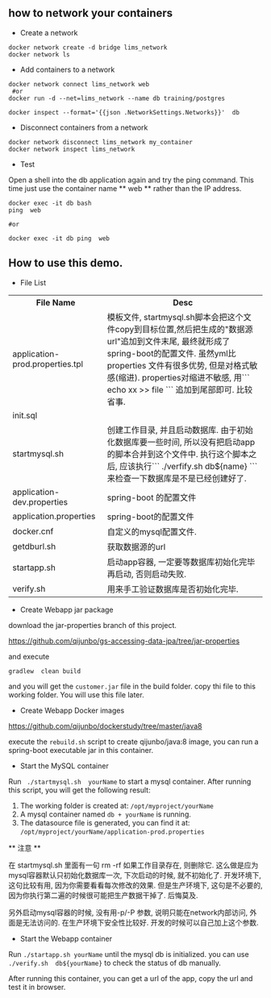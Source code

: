 
how to network your containers
--

- Create a network

```
docker network create -d bridge lims_network
docker network ls
```

- Add containers to a network

```
docker network connect lims_network web
 #or
docker run -d --net=lims_network --name db training/postgres

docker inspect --format='{{json .NetworkSettings.Networks}}'  db
```

- Disconnect containers from a network

```
docker network disconnect lims_network my_container
docker network inspect lims_network
```

- Test

Open a shell into the db application again and try the ping command. This time just use the container name ** web ** rather than the IP address.

```
docker exec -it db bash
ping  web

#or

docker exec -it db ping  web
```

How to use this demo.
--

- File List

<table>
	<tr><th>File Name</th><th> Desc </th></tr>
	<tr><td>application-prod.properties.tpl</td><td>模板文件, startmysql.sh脚本会把这个文件copy到目标位置,然后把生成的"数据源url"追加到文件末尾, 最终就形成了spring-boot的配置文件. 虽然yml比properties 文件有很多优势,  但是对格式敏感(缩进). properties对缩进不敏感, 用``` echo xx >> file ``` 追加到尾部即可. 比较省事. </td></tr>
	<tr><td>init.sql</td><td初始化数据库的脚本. mysql容器启动的时候会执行这个文件.</td></tr>
	<tr><td>startmysql.sh</td><td>创建工作目录, 并且启动数据库. 由于初始化数据库要一些时间, 所以没有把启动app的脚本合并到这个文件中. 执行这个脚本之后, 应该执行``` ./verfify.sh  db${name} ``` 来检查一下数据库是不是已经创建好了. </td></tr>
	<tr><td>application-dev.properties</td><td>spring-boot 的配置文件</td></tr>
	<tr><td>application.properties</td><td>spring-boot的配置文件</td></tr>
	<tr><td>docker.cnf</td><td>自定义的mysql配置文件.</td></tr>
	<tr><td>getdburl.sh</td><td>获取数据源的url</td></tr>
	<tr><td>startapp.sh</td><td>启动app容器, 一定要等数据库初始化完毕再启动, 否则启动失败.</td></tr>
	<tr><td>verify.sh</td><td>用来手工验证数据库是否初始化完毕.</td></tr>
</table>

- Create Webapp jar package

download the jar-properties branch of this project.

https://github.com/qijunbo/gs-accessing-data-jpa/tree/jar-properties

and execute 
```
gradlew  clean build 
```
and you will get the ``` customer.jar ``` file in the build folder.  copy thi file to this working folder. You will use this file later.

- Create Webapp Docker images

https://github.com/qijunbo/dockerstudy/tree/master/java8

execute the ``` rebuild.sh ``` script to create qijunbo/java:8  image,  you can run a spring-boot executable jar in this container.

-  Start the MySQL container

Run ``` ./startmysql.sh  yourName``` to start a mysql container.   After running this script,  you will get the following result:

  1. The working folder is created at: ``` /opt/myproject/yourName ```
  2. A mysql container named ``` db + yourName ``` is running. 
  3. The datasource file is generated, you can find it at: ``` /opt/myproject/yourName/application-prod.properties ```
   
** 注意 **

在 startmysql.sh 里面有一句 rm -rf  如果工作目录存在, 则删除它.  这么做是应为mysql容器默认只初始化数据库一次, 下次启动的时候, 就不初始化了.  开发环境下, 这句比较有用, 因为你需要看看每次修改的效果.  但是生产环境下, 这句是不必要的,  因为你执行第二遍的时候很可能把生产数据干掉了. 后悔莫及.


另外启动mysql容器的时候, 没有用-p/-P 参数, 说明只能在network内部访问,  外面是无法访问的.  在生产环境下安全性比较好.  开发的时候可以自己加上这个参数.  


- Start the Webapp container

Run ``` ./startapp.sh yourName ``` until the mysql db is initialized.  you can use ``` ./verify.sh  db${yourName} ``` to check the status of db manually.

After running this container,  you can get a url of the app,  copy the url and test it in browser.

